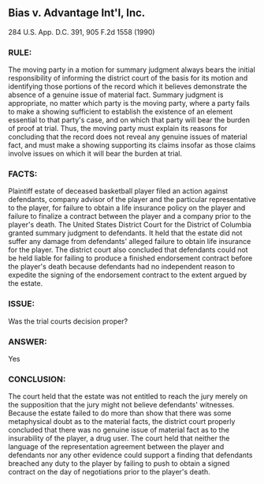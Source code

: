 ## Bias v. Advantage Int'l, Inc.
284 U.S. App. D.C. 391, 905 F.2d 1558 (1990)

### RULE:
The moving party in a motion for summary judgment always bears the initial responsibility of informing the district court of the basis for its motion and identifying those portions of the record which it believes demonstrate the absence of a genuine issue of material fact. Summary judgment is appropriate, no matter which party is the moving party, where a party fails to make a showing sufficient to establish the existence of an element essential to that party's case, and on which that party will bear the burden of proof at trial. Thus, the moving party must explain its reasons for concluding that the record does not reveal any genuine issues of material fact, and must make a showing supporting its claims insofar as those claims involve issues on which it will bear the burden at trial.

### FACTS:
Plaintiff estate of deceased basketball player filed an action against defendants, company advisor of the player and the particular representative to the player, for failure to obtain a life insurance policy on the player and failure to finalize a contract between the player and a company prior to the player's death. The United States District Court for the District of Columbia granted summary judgment to defendants. It held that the estate did not suffer any damage from defendants' alleged failure to obtain life insurance for the player. The district court also concluded that defendants could not be held liable for failing to produce a finished endorsement contract before the player's death because defendants had no independent reason to expedite the signing of the endorsement contract to the extent argued by the estate.

### ISSUE:
Was the trial courts decision proper?

### ANSWER:
Yes

### CONCLUSION:
The court held that the estate was not entitled to reach the jury merely on the supposition that the jury might not believe defendants' witnesses. Because the estate failed to do more than show that there was some metaphysical doubt as to the material facts, the district court properly concluded that there was no genuine issue of material fact as to the insurability of the player, a drug user. The court held that neither the language of the representation agreement between the player and defendants nor any other evidence could support a finding that defendants breached any duty to the player by failing to push to obtain a signed contract on the day of negotiations prior to the player's death.

